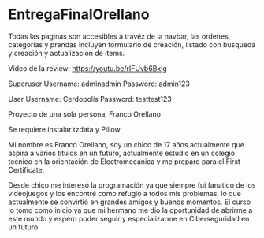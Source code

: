# EntregaFinalOrellano
Todas las paginas son accesibles a travéz de la navbar, las ordenes, categorías y prendas incluyen formulario de creación, listado con busqueda y creación y actualización de items.

Video de la review: https://youtu.be/rIFUvb6Bxlg

Superuser
Username: adminadmin
Password: admin123

User
Username: Cerdopolis
Password: testtest123

Proyecto de una sola persona, Franco Orellano

Se requiere instalar tzdata y Pillow

Mi nombre es Franco Orellano, soy un chico de 17 años actualmente que aspira a varios titulos en un futuro, actualmente estudio en un colegio tecnico en la orientación de Electromecanica y me preparo para el First Certificate.

Desde chico me interesó la programación ya que siempre fui fanatico de los videojuegos y los encontré como refugio a todos mis problemas, lo que actualmente se convirtió en grandes amigos y buenos momentos. El curso lo tomo como inicio ya que mi hermano me dio la oportunidad de abrirme a este mundo y espero poder seguir y especializarme en Ciberseguridad en un futuro
